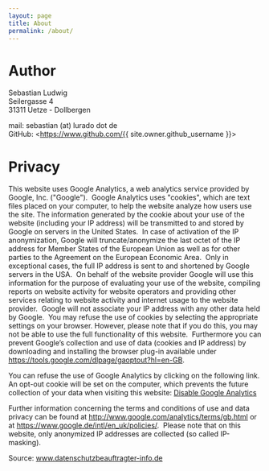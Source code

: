 ```yaml
---
layout: page
title: About
permalink: /about/
---
```


# Author

Sebastian Ludwig  
Seilergasse 4  
31311 Uetze - Dollbergen  

mail: sebastian (at) lurado dot de  
GitHub: <https://www.github.com/{{ site.owner.github_username }}>


# Privacy

This website uses Google Analytics, a web analytics service provided by Google, Inc. ("Google").  Google Analytics uses "cookies", which are text files placed on your computer, to help the website analyze how users use the site. The information generated by the cookie about your use of the website (including your IP address) will be transmitted to and stored by Google on servers in the United States.  In case of activation of the IP anonymization, Google will truncate/anonymize the last octet of the IP address for Member States of the European Union as well as for other parties to the Agreement on the European Economic Area.  Only in exceptional cases, the full IP address is sent to and shortened by Google servers in the USA.  On behalf of the website provider Google will use this information for the purpose of evaluating your use of the website, compiling reports on website activity for website operators and providing other services relating to website activity and internet usage to the website provider.  Google will not associate your IP address with any other data held by Google.  You may refuse the use of cookies by selecting the appropriate settings on your browser. However, please note that if you do this, you may not be able to use the full functionality of this website.  Furthermore you can prevent Google’s collection and use of data (cookies and IP address) by downloading and installing the browser plug-in available under https://tools.google.com/dlpage/gaoptout?hl=en-GB.

You can refuse the use of Google Analytics by clicking on the following link. An opt-out cookie will be set on the computer, which prevents the future collection of your data when visiting this website: [Disable Google Analytics](javascript:gaOptout())

Further information concerning the terms and conditions of use and data privacy can be found at http://www.google.com/analytics/terms/gb.html or at https://www.google.de/intl/en_uk/policies/.  Please note that on this website, only anonymized IP addresses are collected (so called IP-masking).

Source: www.datenschutzbeauftragter-info.de
